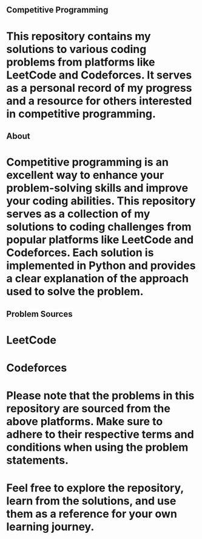 ## Competitive Programming
# This repository contains my solutions to various coding problems from platforms like LeetCode and Codeforces. It serves as a personal record of my progress and a resource for others interested in competitive programming.

## About
# Competitive programming is an excellent way to enhance your problem-solving skills and improve your coding abilities. This repository serves as a collection of my solutions to coding challenges from popular platforms like LeetCode and Codeforces. Each solution is implemented in Python and provides a clear explanation of the approach used to solve the problem.

## Problem Sources
# LeetCode
# Codeforces
# Please note that the problems in this repository are sourced from the above platforms. Make sure to adhere to their respective terms and conditions when using the problem statements.

# Feel free to explore the repository, learn from the solutions, and use them as a reference for your own learning journey.
